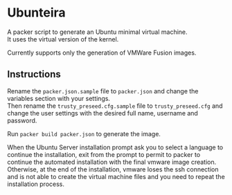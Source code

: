 # Ubunteira

A packer script to generate an Ubuntu minimal virtual machine.  
It uses the virtual version of the kernel.

Currently supports only the generation of VMWare Fusion images.

## Instructions

Rename the `packer.json.sample` file to `packer.json` and change the variables section with your settings.  
Then rename the `trusty_preseed.cfg.sample` file to `trusty_preseed.cfg` and change the user settings with the desired full name, username and password.

Run `packer build packer.json` to generate the image.

When the Ubuntu Server installation prompt ask you to select a language to continue the installation, exit from the prompt to permit to packer to continue the automated installation with the final vmware image creation. Otherwise, at the end of the installation, vmware loses the ssh connection and is not able to create the virtual machine files and you need to repeat the installation process.
